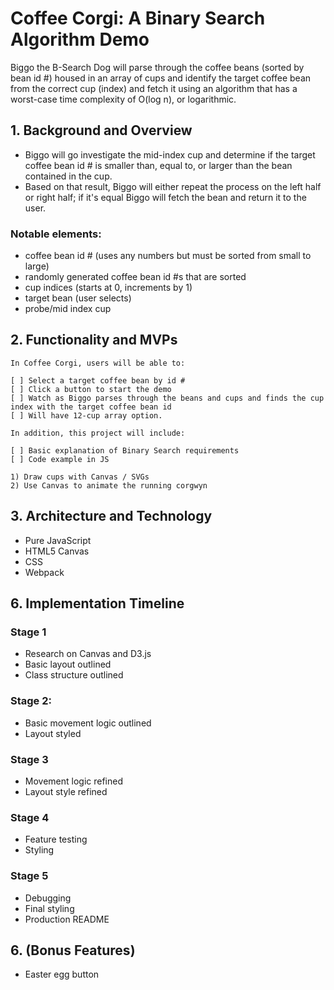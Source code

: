# Coffee Corgi: A Binary Search Algorithm Demo

Biggo the B-Search Dog will parse through the coffee beans (sorted by bean id #) housed in an array of cups and identify the target coffee bean from the correct cup (index) and fetch it using an algorithm that has a worst-case time complexity of O(log n), or logarithmic. 

## 1. Background and Overview 

* Biggo will go investigate the mid-index cup and determine if the target coffee bean id # is smaller than, equal to, or larger than the bean contained in the cup. 
* Based on that result, Biggo will either repeat the process on the left half or right half; if it's equal Biggo will fetch the bean and return it to the user.

### Notable elements:
* coffee bean id # (uses any numbers but must be sorted from small to large)
* randomly generated coffee bean id #s that are sorted
* cup indices (starts at 0, increments by 1)
* target bean (user selects)
* probe/mid index cup


## 2. Functionality and MVPs 

    In Coffee Corgi, users will be able to:

    [ ] Select a target coffee bean by id #
    [ ] Click a button to start the demo
    [ ] Watch as Biggo parses through the beans and cups and finds the cup index with the target coffee bean id
    [ ] Will have 12-cup array option.

    In addition, this project will include:

    [ ] Basic explanation of Binary Search requirements
    [ ] Code example in JS

    1) Draw cups with Canvas / SVGs
    2) Use Canvas to animate the running corgwyn


## 3. Architecture and Technology 

* Pure JavaScript
* HTML5 Canvas
* CSS
* Webpack


## 6. Implementation Timeline 

### Stage 1
* Research on Canvas and D3.js
* Basic layout outlined
* Class structure outlined

### Stage 2: 
* Basic movement logic outlined
* Layout styled

### Stage 3
* Movement logic refined
* Layout style refined

### Stage 4
* Feature testing 
* Styling

### Stage 5
* Debugging 
* Final styling
* Production README

## 6. (Bonus Features) 
* Easter egg button